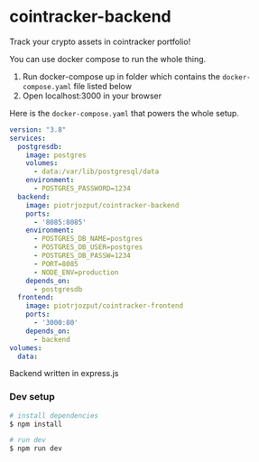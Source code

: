 # cointracker-backend

Track your crypto assets in cointracker portfolio!

You can use docker compose to run the whole thing.

1. Run docker-compose up in folder which contains the `docker-compose.yaml` file listed below
2. Open localhost:3000 in your browser

Here is the `docker-compose.yaml` that powers the whole setup.

```yaml
version: "3.8"
services:
  postgresdb:
    image: postgres
    volumes:
      - data:/var/lib/postgresql/data
    environment:
      - POSTGRES_PASSWORD=1234
  backend:
    image: piotrjozput/cointracker-backend
    ports:
      - '8085:8085'
    environment:
      - POSTGRES_DB_NAME=postgres
      - POSTGRES_DB_USER=postgres
      - POSTGRES_DB_PASSW=1234
      - PORT=8085
      - NODE_ENV=production
    depends_on: 
      - postgresdb
  frontend:
    image: piotrjozput/cointracker-frontend
    ports: 
      - '3000:80'
    depends_on: 
      - backend
volumes:
  data:
```
Backend written in express.js

### Dev setup

```bash
# install dependencies
$ npm install

# run dev 
$ npm run dev

```
